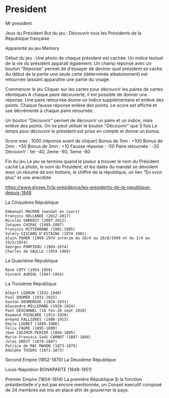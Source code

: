 # President
Mr president

Jeux du Président
But du jeu : Découvrir tous les Présidents de la République française

Apparenté au jeu Memory

Début du jeu :
Une photo de chaque président est cachée.
Un indice textuel de la vie du président apparaît également.
Un champ réponse avec un bouton "Réponse" permet de d'essayer de deviner quel président se cache.
Au début de la partie une seule carte (déterminée aléatoirement) est retournée laissant apparaître une partie du visage.

Commencer le jeu
Cliquer sur les cartes pour découvrir les paires de cartes identiques
A chaque paire découverte, il est possible de donner une réponse.
Une paire retournée donne un indice supplémentaire et enlève des points.
Chaque fausse réponse enlève des points.
Le score est affiché et sse décrémente à chaque paire retournée.

Un bouton "Découvrir" permet de découvrir un paire et un indice, mais enlève des points.
On ne peut utiliser le bouton "Découvrir" que 3 fois
Le temps pour découvrir le président est prise en compte et donne un bonus.

Score max : 1000 (réponse avant de cliquer)
Bonus de 1mn : +100
Bonus de 2mn : +50
Bonus de 3mn : +10
Fausse réponse : -50
Paire retournée : -20
Découvrir : 1er -40, 2eme -60, 3eme -80

Fin du jeu
Le jeu se termine quand le joueur à trouver le nom du Président caché
La photo, le nom du Président, et les dates du mandat se dévoilent avec un résumé de son histoire, le chiffre de la république, un lien "En svoir plus" et une anecdote



https://www.elysee.fr/la-presidence/les-presidents-de-la-republique-depuis-1848

La Cinquième République

    Emmanuel MACRON (mandat en cours)
    François HOLLANDE (2012-2017)
    Nicolas SARKOZY (2007-2012)
    Jacques CHIRAC (1995-2007)
    François MITTERRAND (1981-1995)
    Valéry GISCARD D'ESTAING (1974-1981)
    Alain POHER (1969-1974 intérim du 28/4 au 20/6/1969 et du 2/4 au 19/5/1974)
    Georges POMPIDOU (1969-1974)
    Charles de GAULLE (1959-1969)

La Quatrième République

    René COTY (1954-1959)
    Vincent AURIOL (1947-1954)


La Troisième République

    Albert LEBRUN (1932-1940)
    Paul DOUMER (1931-1932)
    Gaston DOUMERGUE (1924-1931)
    Alexandre MILLERAND (1920-1924)
    Paul DESCHANEL (18 fév-20 sept 1920)
    Raymond POINCARE (1913-1920)
    Armand FALLIERES (1906-1913)
    Emile LOUBET (1899-1906)
    Felix FAURE (1895-1899)
    Jean CASIMIR-PERIER (1894-1895)
    Marie-François-Sadi CARNOT (1887-1894)
    Jules GREVY (1879-1887)
    Patrice de MAC MAHON (1873-1879)
    Adolphe THIERS (1871-1873)


Second Empire (1852-1870)
La Deuxième République

Louis-Napoléon BONAPARTE (1848-1851)


Premier Empire (1804-1814)
La première République
Si la fonction présidentielle n'y est pas encore mentionnée, un Conseil executif composé de 24 membres est mis en place afin de gouverner le pays.

